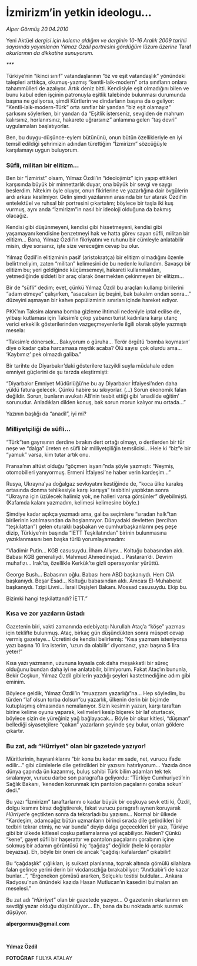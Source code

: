 # İzmirizm’in yetkin ideologu...

*Alper Görmüş 20.04.2010*

<div class="yazi"><p>Yeni Aktüel<i> dergisi için kaleme aldığım ve derginin 10-16 Aralık 2009 tarihli sayısında yayımlanan Yılmaz Özdil portresini gördüğüm lüzum üzerine </i>Taraf<i> okurlarının da dikk</i><i>atine sunuyorum.</i></p>
<p><i>***</i></p>
<p>Türkiye’nin “ikinci sınıf” vatandaşlarının “öz ve eşit vatandaşlık” yönündeki talepleri arttıkça, okumuş-yazmış “kentli-laik-modern” orta sınıfların onlara tahammülleri de azalıyor. Artık deniz bitti. Kendisiyle eşit olmadığını bilen ve bunu kabul eden işçinin patronuyla eşitlik talebinde bulunması durumunda başına ne geliyorsa, şimdi Kürtlerin ve dindarların başına da o geliyor: “Kentli-laik-modern-Türk” orta sınıflar bir yandan “biz eşit olamayız” şarkısını söylerken, bir yandan da “Eşitlik isterseniz, sevgiden de mahrum kalırsınız, horlanırsınız, hakarete uğrarsınız” anlamına gelen “taş devri” uygulamaları başlatıyorlar.</p>
<p>Ben, bu duygu-düşünce-eylem bütününü, onun bütün özellikleriyle en iyi temsil edildiği şehrimizin adından türettiğim “İzmirizm” sözcüğüyle karşılamayı uygun buluyorum.</p>
<h3>Süfli, militan bir elitizm...</h3>
<p>Ben bir “İzmirist” olsam, Yılmaz Özdil’in “ideolojimiz” için yapıp ettikleri karşısında büyük bir minnettarlık duyar, ona büyük bir sevgi ve saygı beslerdim. Nitekim öyle oluyor, onun fikirlerine ve yazarlığına dair övgülerin ardı arkası kesilmiyor. Gelin şimdi yazılarının arasında bir tur atarak Özdil’in entelektüel ve ruhsal bir portresini çıkartalım; böylece bir taşla iki kuş vurmuş, aynı anda “İzmirizm”in nasıl bir ideoloji olduğuna da bakmış olacağız.</p>
<p>Kendisi gibi düşünmeyeni, kendisi gibi hissetmeyeni, kendisi gibi yaşamayanı kendisine benzetmeyi hak ve hatta görev sayan süfli, militan bir elitizm... Bana, Yılmaz Özdil’in fikriyatını ve ruhunu bir cümleyle anlatabilir misin, diye sorsanız, işte size vereceğim cevap bu olur. </p>
<p>Yılmaz Özdil’in elitizminin pasif (aristokratça) bir elitizm olmadığını özenle belirtmeliyim, zaten “militan” kelimesini de bu nedenle kullandım. Savaşçı bir elitizm bu; yeri geldiğinde küçümsemeyi, hakareti kullanmaktan, yetmediğinde şiddeti bir araç olarak önermekten çekinmeyen bir elitizm...</p>
<p>Bir de “süfli” dedim; evet, çünkü Yılmaz Özdil bu araçları kullanıp birilerini “adam etmeye” çalışırken, “asacaksın üç beşini, bak bakalım ondan sonra...” düzeyini aşmayan bir kahve popülizminin sınırları içinde hareket ediyor.</p>
<p>PKK’nın Taksim alanına bomba gizleme ihtimali nedeniyle iptal edilse de, yılbaşı kutlaması için Taksim’e çıkıp yabancı turist kadınlara karşı utanç verici erkeklik gösterilerinden vazgeçmeyenlerle ilgili olarak şöyle yazmıştı mesela:</p>
<p>“Taksim’e dönersek... Bakıyorum o güruha... Terör örgütü ‘bomba koymasın’ diye o kadar çaba harcamasa mıydık acaba? Ölü sayısı çok olurdu ama... ‘Kaybımız’ pek olmazdı galiba.”</p>
<p>Bir tarihte de Diyarbakır’daki gösterilere tazyikli suyla müdahale eden emniyet güçlerini de şu tarzda eleştirmişti: </p>
<p>“Diyarbakır Emniyet Müdürlüğü’ne bu ay Diyarbakır İtfaiyesi’nden daha yüklü fatura gelecek. Çünkü habire su sıkıyorlar. (...) Sorun ekonomik falan değildir. Sorun, bunların avukatı AB’nin tesbit ettiği gibi ‘anadilde eğitim’ sorunudur. Anladıkları dilden konuş, bak sorun morun kalıyor mu ortada...”</p>
<p>Yazının başlığı da “anadil”, iyi mi?</p>
<h3>Milliyetçiliği de süfli...</h3>
<p>“Türk”ten gayrısının derdine bırakın dert ortağı olmayı, o dertlerden bir tür neşe ve “dalga” üreten en süfli bir milliyetçiliğin temsilcisi... Hele ki “biz”e bir “yamuk” varsa, kim tutar artık onu. </p>
<p>Fransa’nın altüst olduğu “göçmen isyanı”nda şöyle yazmıştı: “Neymiş, otomobilleri yanıyormuş. Ermeni İtfaiyesi’ne haber verin kardeşim...”</p>
<p>Rusya, Ukrayna’ya doğalgaz sevkıyatını kestiğinde de, “koca ülke karakış ortasında donma tehlikesiyle karşı karşıya” tesbitini yaptıktan sonra “Ukrayna için üzülecek halimiz yok, ne halleri varsa görsünler” diyebilmişti. (Kafamda kalanı yazmadım, kelimesi kelimesine böyle.) </p>
<p>Şimdiye kadar açıkça yazmadı ama, galiba seçimlere “sıradan halk”tan birilerinin katılmasından da hoşlanmıyor. Dünyadaki devletten (tercihan “teşkilattan”) gelen oturaklı başbakan ve cumhurbaşkanlarını peş peşe dizip, Türkiye’nin başında “İETT Teşkilatından” birinin bulunmasına yazıklanmasını ben başka türlü yorumlayamadım:</p>
<p>“Vladimir Putin... KGB casusuydu. İlham Aliyev... Koltuğu babasından aldı. Babası KGB generaliydi. Mahmud Ahmedinejad... Pastaran’dı. Devrim muhafızı... Irak’ta, özellikle Kerkük’te gizli operasyonlar yürüttü. </p>
<p>George Bush... Babasının oğlu. Babası hem ABD başkanıydı. Hem CIA başkanıydı. Beşar Esad... Koltuğu babasından aldı. Amcası El-Muhaberat başkanıydı. Tzipi Livni... İsrail Dışişleri Bakanı. Mossad casusuydu. Ekip bu. </p>
<p>Bizimki hangi teşkilattandı? İETT.”</p>
<h3>Kısa ve zor yazıların üstadı</h3>
<p>Gazetenin biri, vakti zamanında edebiyatçı Nurullah Ataç’a “köşe” yazması için teklifte bulunmuş. Ataç, birkaç gün düşündükten sonra müspet cevap vermiş gazeteye... Ücretini de kendisi belirlemiş: “Kısa yazmam isteniyorsa yazı başına 10 lira isterim, ‘uzun da olabilir’ diyorsanız, yazı başına 5 lira yeter!”</p>
<p>Kısa yazı yazmanın, uzununa kıyasla çok daha meşakkatli bir süreç olduğunu bundan daha iyi ne anlatabilir, bilmiyorum. Fakat Ataç’ın bununla, Bekir Coşkun, Yılmaz Özdil gibilerin yazdığı şeyleri kastetmediğine adım gibi eminim. </p>
<p>Böylece geldik, Yılmaz Özdil’in “muazzam yazarlığı”na... Hep söyledim, bu türden “laf olsun torba dolsun”cu yazarlık, ülkenin derin bir biçimde kutuplaşmış olmasından nemalanıyor. Sizin kesimin yazarı, karşı taraftan birine kelime oyunu yaparak, kelimeleri kesip biçerek bir laf oturtacak, böylece sizin de yüreğiniz yağ bağlayacak... Böyle bir okur kitlesi, “düşman” bellediği siyasetçilere “çakan” yazarların şeyinde şey bulur, onları göklere çıkartır.</p>
<h3>Bu zat, adı “Hürriyet” olan bir gazetede yazıyor!</h3>
<p>Müritlerinin, hayranlıklarını “bir konu bu kadar mı sade, net, vurucu ifade edilir...” gibi cümlelerle dile getirdikleri bir yazısını hatırlıyorum... Yazıda önce dünya çapında ün kazanmış, buluş sahibi Türk bilim adamları tek tek sıralanıyor, vurucu darbe son paragrafta geliyordu: “Türkiye Cumhuriyeti’nin Sağlık Bakanı, ‘keneden korunmak için pantolon paçalarını çoraba sokun’ dedi.”</p>
<p>Bu yazı “İzmirizm” taraftarlarını o kadar büyük bir coşkuya sevk etti ki, Özdil, dolgu kısmını biraz değiştirerek, fakat vurucu paragrafı aynen koruyarak <i>Hürriyet</i>’e geçtikten sonra da tekrarladı bu yazısını... Normal bir ülkede “Kardeşim, adamcağız bütün uzmanların birinci sırada dile getirdikleri bir tedbiri tekrar etmiş, ne var bunda” deyip dalga geçecekleri bir yazı, Türkiye gibi bir ülkede kitlesel coşku patlamalarına yol açabiliyor. Neden? Çünkü “kene”, gayet süfli bir haşerattır ve pantolon paçalarını çorabının içine sokmuş bir adamın görüntüsü hiç “çağdaş” değildir (hele ki çoraplar beyazsa). Eh, böyle bir öneri de ancak “çağdışı kafalardan” çıkabilir!</p>
<p>Bu “çağdaşlık” çığlıkları, iş suikast planlarına, toprak altında gömülü silahlara falan gelince yerini derin bir vicdansızlığa bırakabiliyor: “Anıtkabir’i de kazar bunlar...”, “Ergenekon gömüsü ararken, Selçuklu testisi buldular... Ankara Radyosu’nun önündeki kazıda Hasan Mutlucan’ın kasedini bulmaları an meselesi.”</p>
<p>Bu zat adı “<i>Hürriyet</i>” olan bir gazetede yazıyor... O gazetenin okurlarının en sevdiği yazar olduğu düşünülüyor... Eh, bana da bu noktada artık susmak düşüyor.</p>
<p><b>alpergormus@gmail.com</b></p>
<p><b> </b></p>
<p><b>Yılmaz Özdil</b></p>
<p><b>FOTOĞRAF </b>FULYA ATALAY</p></div>
